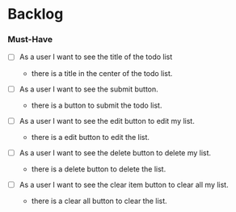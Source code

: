 # Backlog

### Must-Have

- [ ] As a user I want to see the title of the todo list

  - there is a title in the center of the todo list.

- [ ] As a user I want to see the submit button.

  - there is a button to submit the todo list.

- [ ] As a user I want to see the edit button to edit my list.

  - there is a edit button to edit the list.

- [ ] As a user I want to see the delete button to delete my list.

  - there is a delete button to delete the list.
  
- [ ] As a user I want to see the clear item button to clear all my list.

  - there is a clear all button to clear the list.
